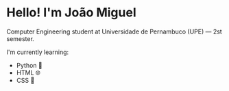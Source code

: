 <h1>Hello! I'm João Miguel</h1>

<p>
Computer Engineering student at Universidade de Pernambuco (UPE) — 2st semester.
</p>

<p>
I'm currently learning:
</p>

<ul>
 <li>Python 🐍</li>
 <li>HTML 🌐</li>
 <li>CSS 🎨</li>
</ul>

